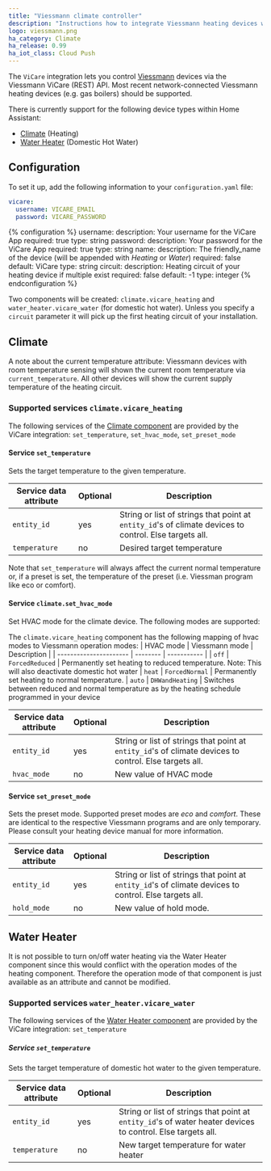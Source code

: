 ```yaml
---
title: "Viessmann climate controller"
description: "Instructions how to integrate Viessmann heating devices with Home Assistant"
logo: viessmann.png
ha_category: Climate
ha_release: 0.99
ha_iot_class: Cloud Push
---
```


The `ViCare` integration lets you control [Viessmann](https://www.viessmann.com) devices via the Viessmann ViCare (REST) API.
Most recent network-connected Viessmann heating devices (e.g. gas boilers) should be supported.

There is currently support for the following device types within Home Assistant:

- [Climate](#climate) (Heating)
- [Water Heater](#water-heater) (Domestic Hot Water)

## Configuration

To set it up, add the following information to your `configuration.yaml` file:

```yaml
vicare:
  username: VICARE_EMAIL
  password: VICARE_PASSWORD
```

{% configuration %}
username:
  description: Your username for the ViCare App
  required: true
  type: string
password:
  description: Your password for the ViCare App
  required: true
  type: string
name:
  description: The friendly_name of the device (will be appended with *Heating* or *Water*)
  required: false
  default: ViCare
  type: string
circuit:
  description: Heating circuit of your heating device if multiple exist 
  required: false
  default: -1
  type: integer
{% endconfiguration %}

Two components will be created: `climate.vicare_heating` and `water_heater.vicare_water` (for domestic hot water).
Unless you specify a `circuit` parameter it will pick up the first heating circuit of your installation.

## Climate

A note about the current temperature attribute: Viessmann devices with room temperature sensing will shown the current room temperature via `current_temperature`. All other devices will show the current supply temperature of the heating circuit.

### Supported services `climate.vicare_heating`

The following services of the [Climate component](/components/climate/) are provided by the ViCare integration: `set_temperature`, `set_hvac_mode`, `set_preset_mode` 

#### Service `set_temperature`

Sets the target temperature to the given temperature.

| Service data attribute | Optional | Description |
| ---------------------- | -------- | ----------- |
| `entity_id` | yes | String or list of strings that point at `entity_id`'s of climate devices to control. Else targets all.
| `temperature` | no | Desired target temperature

Note that `set_temperature` will always affect the current normal temperature or, if a preset is set, the temperature of the preset (i.e. Viessman program like eco or comfort).

#### Service `climate.set_hvac_mode`

Set HVAC mode for the climate device. The following modes are supported:

The `climate.vicare_heating` component has the following mapping of hvac modes to Viessmann operation modes:
| HVAC mode | Viessmann mode | Description |
| ---------------------- | -------- | ----------- |
| `off` | `ForcedReduced` | Permanently set heating to reduced temperature. Note: This will also deactivate domestic hot water
| `heat` | `ForcedNormal` | Permanently set heating to normal temperature.
| `auto` | `DHWandHeating` | Switches between reduced and normal temperature as by the heating schedule programmed in your device 
 
| Service data attribute | Optional | Description |
| ---------------------- | -------- | ----------- |
| `entity_id` | yes | String or list of strings that point at `entity_id`'s of climate devices to control. Else targets all.
| `hvac_mode` | no | New value of HVAC mode

#### Service `set_preset_mode`

Sets the preset mode. Supported preset modes are *eco* and *comfort*. These are identical to the respective Viessmann programs and are only temporary. Please consult your heating device manual for more information.

| Service data attribute | Optional | Description |
| ---------------------- | -------- | ----------- |
| `entity_id` | yes | String or list of strings that point at `entity_id`'s of climate devices to control. Else targets all.
| `hold_mode` | no | New value of hold mode.

## Water Heater

It is not possible to turn on/off water heating via the Water Heater component since this would conflict with the operation modes of the heating component. Therefore the operation mode of that component is just available as an attribute and cannot be modified.

### Supported services `water_heater.vicare_water`

The following services of the [Water Heater component](/components/water_heater/) are provided by the ViCare integration: `set_temperature`

##### Service `set_temperature`

Sets the target temperature of domestic hot water to the given temperature.

| Service data attribute | Optional | Description |
| ---------------------- | -------- | ----------- |
| `entity_id` | yes | String or list of strings that point at `entity_id`'s of water heater devices to control. Else targets all.
| `temperature` | no | New target temperature for water heater


